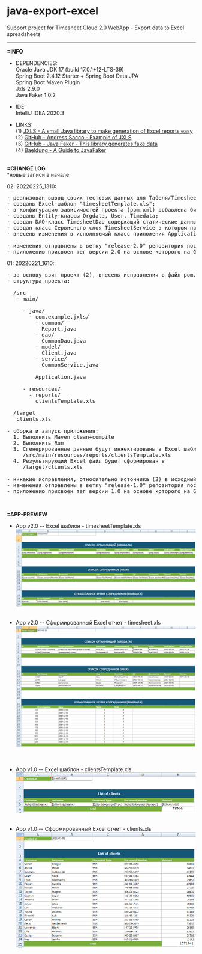 # java-export-excel
Support project for Timesheet Cloud 2.0 WebApp - Export data to Excel spreadsheets
<hr>

**=INFO**
- DEPENDENCIES:<br>
  Oracle Java JDK  17  (build 17.0.1+12-LTS-39) <br>
  Spring Boot 2.4.12 Starter + Spring Boot Data JPA <br>
  Spring Boot Maven Plugin <br>
  Jxls 2.9.0 <br>
  Java Faker 1.0.2 <br>
  
- IDE:<br>
  IntelliJ IDEA 2020.3 <br>

- LINKS:<br>
  (1) [JXLS - A small Java library to make generation of Excel reports easy](http://jxls.sourceforge.net/index.html) <br>
  (2) [GitHub - Andress Sacco - Example of JXLS](https://github.com/andres-sacco/example-jxls) <br>
  (3) [GitHub - Java Faker - This library generates fake data](https://github.com/DiUS/java-faker) <br>
  (4) [Baeldung - A Guide to JavaFaker](https://www.baeldung.com/java-faker) <br>
  <br>

**=CHANGE LOG**<br>
*новые записи в начале <br>

02: 20220225_1310:
<pre>
- реализован вывод своих тестовых данных для Табеля/Timesheet;
- созданы Excel-шаблон "timesheetTemplate.xls";
- в конфигурацию зависимостей проекта (pom.xml) добавлена библиотека Lombok 1.18.20 для упрощения описания getter/setter методов;
- созданы Entity-классы Orgdata, User, Timedata;
- создан DAO-класс TimesheetDao содержащий статические данные для вывода в отчет;
- создан класс Сервисного слоя TimesheetService в котором производится вызов Timesheet отчета с подключением шаблона;
- внесены изменения в исполняемый класс приложения Application: откл. формирование Client отчета и вкл. формирование Timesheet;

- изменения отправлены в ветку "release-2.0" репозитория после чего произведено слияние с веткой "main";
- приложению присвоен тег версии 2.0 на основе которого на GitHub создан релиз v2.0;
</pre>

01: 20220221_1610:
<pre>
- за основу взят проект (2), внесены исправления в файл pom.xml т.к код не компилировался;  
- структура проекта:

  /src
   - main/

     - java/
       - com.example.jxls/
         - common/
           Report.java
         - dao/
           CommonDao.java
         - model/
           Client.java
         - service/
           CommonService.java

         Application.java

     - resources/
       - reports/
         clientsTemplate.xls

  /target
   clients.xls

- сборка и запуск приложения:
  1. Выполнить Maven clean+compile
  2. Выполнить Run
  3. Сгенерированные данные будут инжектированы в Excel шаблон
     /src/main/resources/reports/clientsTemplate.xls
  4. Результирующий Excel файл будет сформирован в
     /target/clients.xls

- никакие исправления, относительно источника (2) в исходный код не вносились;
- изменения отправлены в ветку "release-1.0" репозитория после чего произведено слияние с веткой "main";
- приложению присвоен тег версии 1.0 на основе которого на GitHub создан релиз v1.0;
</pre>
<br>

**=APP-PREVIEW**

- App v2.0 -- Excel шаблон - timesheetTemplate.xls <br>
  ![clientsTemplate_xls](_preview/v20_timesheetTemplate.png?raw=true)
  <br><br>

- App v2.0 -- Сформированный Excel отчет - timesheet.xls <br>
  ![clients_xls](_preview/v20_timesheet.png?raw=true)
  <br><br><br>  

- App v1.0 -- Excel шаблон - clientsTemplate.xls <br>
  ![clientsTemplate_xls](_preview/v10_clientsTemplate.png?raw=true)
  <br><br>

- App v1.0 -- Сформированный Excel отчет - clients.xls <br>
  ![clients_xls](_preview/v10_clients.png?raw=true)
